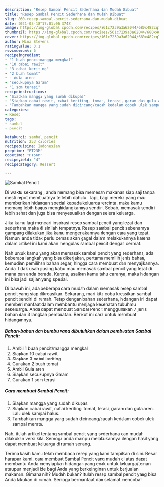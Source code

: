 ```yaml
---
description: "Resep Sambal Pencit Sederhana dan Mudah Dibuat"
title: "Resep Sambal Pencit Sederhana dan Mudah Dibuat"
slug: 860-resep-sambal-pencit-sederhana-dan-mudah-dibuat
date: 2021-03-18T17:01:06.374Z
image: https://img-global.cpcdn.com/recipes/561c7239a3a62044/680x482cq70/sambal-pencit-foto-resep-utama.jpg
thumbnail: https://img-global.cpcdn.com/recipes/561c7239a3a62044/680x482cq70/sambal-pencit-foto-resep-utama.jpg
cover: https://img-global.cpcdn.com/recipes/561c7239a3a62044/680x482cq70/sambal-pencit-foto-resep-utama.jpg
author: Mina Stevens
ratingvalue: 3.1
reviewcount: 8
recipeingredient:
- "1 buah pencitmangga mengkal"
- "10 cabai rawit"
- "3 cabai keriting"
- "2 buah tomat"
- " Gula aren"
- "secukupnya Garam"
- "1 sdm terasi"
recipeinstructions:
- "Siapkan mangga yang sudah dikupas"
- "Siapkan cabai rawit, cabai keriting, tomat, terasi, garam dan gula aren. Lalu ulek sampai halus."
- "Tambahkan mangga yang sudah dicincang/cacah kedalam cobek ulek sampai merata."
categories:
- Resep
tags:
- sambal
- pencit

katakunci: sambal pencit 
nutrition: 253 calories
recipecuisine: Indonesian
preptime: "PT23M"
cooktime: "PT56M"
recipeyield: "4"
recipecategory: Dessert

---
```



![Sambal Pencit](https://img-global.cpcdn.com/recipes/561c7239a3a62044/680x482cq70/sambal-pencit-foto-resep-utama.jpg)

Di waktu  sekarang , anda memang bisa memesan makanan siap saji tanpa mesti repot membuatnya terlebih dahulu. Tapi, bagi mereka yang mau memberikan hidangan special kepada keluarga tercinta, maka kamu memang lebih bagus menghidangkannya sendiri. Sebab, memasak sendiri lebih sehat dan juga bisa menyesuaikan dengan selera keluarga.

Jika kamu lagi mencari inspirasi resep sambal pencit yang lezat dan sederhana,maka di sinilah tempatnya. Resep sambal pencit  sebenarnya gampang dilakukan jika kamu mengerjakannya dengan cara yang tepat. Namun, anda tidak perlu cemas akan gagal dalam melakukannya 
karena dalam artikel ini kami akan mengulas sambal pencit dengan cermat.  



Nah untuk kamu yang akan memasak sambal pencit yang sederhana, ada beberapa langkah yang bisa dikerjakan, pertama memilih jenis bahan, kemudian pemilihan bahan segar, hingga cara membuat dan menyajikannya. Anda Tidak usah pusing kalau mau memasak sambal pencit yang lezat di mana pun anda berada. Karena, asalkan kamu  tahu caranya, maka hidangan ini bisa jadi sajian yang spesial.

Di bawah ini, ada beberapa cara mudah dalam memasak resep sambal pencit yang siap dikreasikan. Sekarang, mari kita coba kreasikan sambal pencit sendiri di rumah. Tetap dengan bahan sederhana, hidangan ini dapat memberi manfaat dalam membantu menjaga kesehatan tubuhmu sekeluarga. Anda dapat membuat Sambal Pencit menggunakan 7 jenis bahan dan 3 langkah pembuatan. Berikut ini cara untuk membuat hidangannya.

<!--inarticleads1-->

##### Bahan-bahan dan bumbu yang dibutuhkan dalam pembuatan Sambal Pencit:

1. Ambil 1 buah pencit/mangga mengkal
1. Siapkan 10 cabai rawit
1. Siapkan 3 cabai keriting
1. Gunakan 2 buah tomat
1. Ambil  Gula aren
1. Siapkan secukupnya Garam
1. Gunakan 1 sdm terasi




<!--inarticleads2-->

##### Cara membuat Sambal Pencit:

1. Siapkan mangga yang sudah dikupas
1. Siapkan cabai rawit, cabai keriting, tomat, terasi, garam dan gula aren. Lalu ulek sampai halus.
1. Tambahkan mangga yang sudah dicincang/cacah kedalam cobek ulek sampai merata.




Nah, itulah artikel tentang  sambal pencit  yang sederhana dan mudah dilakukan versi kita. Semoga anda mampu melakukannya dengan hasil yang dapat membuat keluarga di rumah senang. 

Terima kasih kamu telah membaca resep yang kami tampilkan di sini. Besar harapan kami, cara membuat  Sambal Pencit yang mudah di atas dapat membantu Anda menyiapkan hidangan yang enak untuk keluarga/teman ataupun menjadi ide bagi Anda yang berkeinginan untuk berjualan makanan. Gimana nih? Mudah bukan? Itulah resep sambal pencit yang bisa Anda lakukan di rumah. Semoga bermanfaat dan selamat mencoba!

